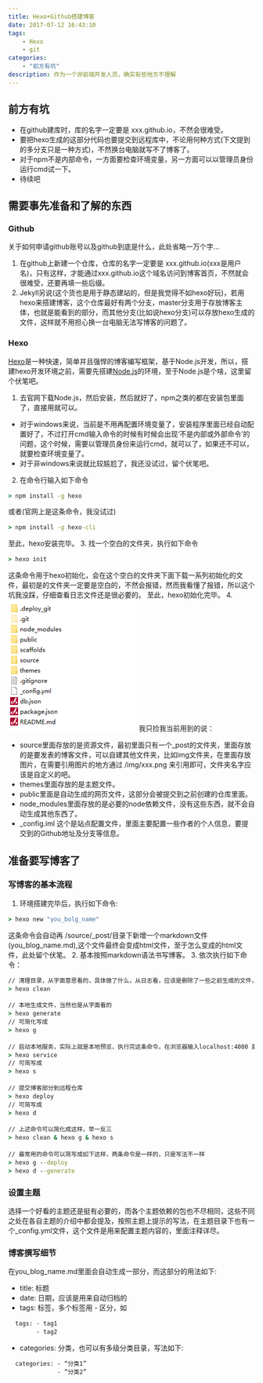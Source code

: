 ```yaml
---
title: Hexo+Github搭建博客
date: 2017-07-12 16:43:10
tags:
    - Hexo
    - git
categories:
    - "前方有坑"
description: 作为一个非前端开发人员，确实有些地方不理解
---
```

## 前方有坑
* 在github建库时，库的名字一定要是 xxx.github.io，不然会很难受。
* 要把hexo生成的这部分代码也要提交到远程库中，不论用何种方式(下文提到的多分支只是一种方式)，不然换台电脑就写不了博客了。
* 对于npm不是内部命令，一方面要检查环境变量，另一方面可以以管理员身份运行cmd试一下。
* 待续吧

## 需要事先准备和了解的东西
### Github
 关于如何申请github账号以及github到底是什么，此处省略一万个字...
 1. 在github上新建一个仓库，仓库的名字一定要是 xxx.github.io(xxx是用户名)，只有这样，才能通过xxx.github.io这个域名访问到博客首页，不然就会很难受，还要再填一些后缀。
 2. Jekyll另说(这个货也是用于静态建站的，但是我觉得不如hexo好玩)，若用hexo来搭建博客，这个仓库最好有两个分支，master分支用于存放博客主体，也就是能看到的部分，而其他分支(比如说hexo分支)可以存放hexo生成的文件，这样就不用担心换一台电脑无法写博客的问题了。

### Hexo
[Hexo](https://hexo.io/)是一种快速，简单并且强悍的博客编写框架，基于Node.js开发，所以，搭建hexo开发环境之前，需要先搭建[Node.js](https://nodejs.org/en/)的环境，至于Node.js是个啥，这里留个伏笔吧。
 1. 去官网下载Node.js，然后安装，然后就好了，npm之类的都在安装包里面了，直接用就可以。
  * 对于windows来说，当前是不用再配置环境变量了，安装程序里面已经自动配置好了，不过打开cmd输入命令的时候有时候会出现‘不是内部或外部命令’的问题，这个时候，需要以管理员身份来运行cmd，就可以了，如果还不可以，就要检查环境变量了。
  * 对于非windows来说就比较尴尬了，我还没试过，留个伏笔吧。
 2. 在命令行输入如下命令
 ```cmd
 > npm install -g hexo
 ```
 或者(官网上是这条命令，我没试过)
 ```cmd
 > npm install -g hexo-cli
 ```
 至此，hexo安装完毕。
 3. 找一个空白的文件夹，执行如下命令
 ```cmd
 > hexo init
 ```
 这条命令用于hexo初始化，会在这个空白的文件夹下面下载一系列初始化的文件，最初是的文件夹一定要是空白的，不然会报错，然而我看懂了报错，所以这个坑我没踩，仔细查看日志文件还是很必要的。
 至此，hexo初始化完毕。
 4. ![hexo文件目录结构](/img/hexo/hexo文件目录结构.png)
 我只捡我当前用到的说：
  * source里面存放的是资源文件，最初里面只有一个_post的文件夹，里面存放的是要发表的博客文件，可以自建其他文件夹，比如img文件夹，在里面存放图片，在需要引用图片的地方通过 /img/xxx.png 来引用即可，文件夹名字应该是自定义的吧。
  * themes里面存放的是主题文件。
  * public里面是自动生成的网页文件，这部分会被提交到之前创建的仓库里面。
  * node_modules里面存放的是必要的node依赖文件，没有这些东西，就不会自动生成其他东西了。
  * \_config.iml 这个是站点配置文件，里面主要配置一些作者的个人信息，要提交到的Github地址及分支等信息。

## 准备要写博客了
### 写博客的基本流程
1. 环境搭建完毕后，执行如下命令:
```cmd
> hexo new "you_bolg_name"
```
这条命令会自动再 /source/\_post/目录下新增一个markdown文件(you_blog_name.md),这个文件最终会变成html文件，至于怎么变成的html文件，此处留个伏笔。
2. 基本按照markdown语法书写博客。
3. 依次执行如下命令：
```cmd
// 清理目录，从字面意思看的，具体做了什么，从日志看，应该是删除了一些之前生成的文件，只有修改主题才会用到
> hexo clean

// 本地生成文件，当然也是从字面看的
> hexo generate
// 可简化写成
> hexo g

// 启动本地服务，实际上就是本地预览，执行完这条命令，在浏览器输入localhost:4000 就可以本地预览了，按照日志，通过ctrl+c可以结束本地预览
> hexo service
// 可简写成
> hexo s

// 提交博客部分到远程仓库
> hexo deploy
// 可简写成
> hexo d

// 上述命令可以简化成这样，举一反三
> hexo clean & hexo g & hexo s

// 最常用的命令可以简写成如下这样，两条命令是一样的，只是写法不一样
> hexo g --deploy
> hexo d --generate
```

### 设置主题
选择一个好看的主题还是挺有必要的，而各个主题依赖的包也不尽相同，这些不同之处在各自主题的介绍中都会提及，按照主题上提示的写法，在主题目录下也有一个\_config.yml文件，这个文件是用来配置主题内容的，里面注释详尽。

### 博客撰写细节
在you_blog_name.md里面会自动生成一部分，而这部分的用法如下:
* title: 标题
* date: 日期，应该是用来自动归档的
* tags: 标签，多个标签用 - 区分，如
```cmd
  tags: - tag1
        - tag2
```
* categories: 分类，也可以有多级分类目录，写法如下:
```cmd
  categories: - “分类1”
              - ”分类2”
```
